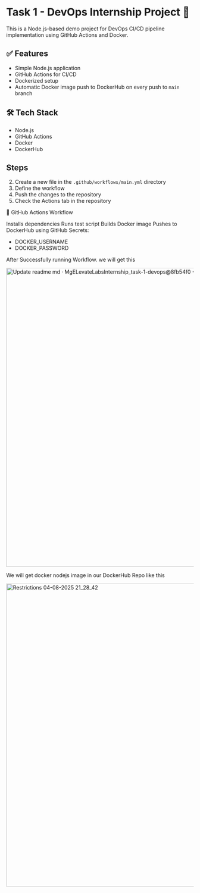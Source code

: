 # Task 1 - DevOps Internship Project 🚀

This is a Node.js-based demo project for DevOps CI/CD pipeline implementation using GitHub Actions and Docker.

## ✅ Features

- Simple Node.js application
- GitHub Actions for CI/CD
- Dockerized setup
- Automatic Docker image push to DockerHub on every push to `main` branch

## 🛠️ Tech Stack

- Node.js
- GitHub Actions
- Docker
- DockerHub


## Steps
2. Create a new file in the `.github/workflows/main.yml` directory
3. Define the workflow
4. Push the changes to the repository
5. Check the Actions tab in the repository

🔁 GitHub Actions Workflow

Installs dependencies
Runs test script
Builds Docker image
Pushes to DockerHub using GitHub Secrets:
- DOCKER_USERNAME
- DOCKER_PASSWORD

After Successfully running Workflow. we will get this

<img width="1920" height="804" alt="Update readme md · MgELevateLabsInternship_task-1-devops@8fb54f0 - Brave 04-08-2025 21_22_18" src="https://github.com/user-attachments/assets/81b90146-520c-48ce-b641-45756b65d758" />

We will get docker nodejs image in our DockerHub Repo like this

<img width="1920" height="815" alt="Restrictions 04-08-2025 21_28_42" src="https://github.com/user-attachments/assets/07ade014-e894-4498-8f6a-c8bdc030ba79" />
